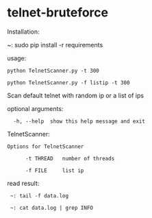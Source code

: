 # telnet-bruteforce

Installation:

~: sudo pip install -r requirements 
                                                                 
usage: 

    python TelnetScanner.py -t 300

    python TelnetScanner.py -f listip -t 300

Scan default telnet with random ip or a list of ips

optional arguments:

      -h, --help  show this help message and exit

TelnetScanner:

    Options for TelnetScanner

          -t THREAD   number of threads
          
          -f FILE     list ip
  
  
 read result:
 
     ~: tail -f data.log

     ~: cat data.log | grep INFO

